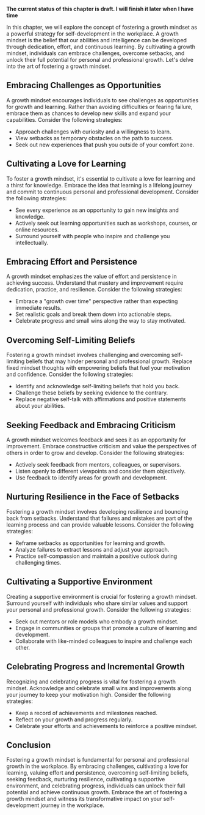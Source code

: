 **The current status of this chapter is draft. I will finish it later when I have time**

In this chapter, we will explore the concept of fostering a growth mindset as a powerful strategy for self-development in the workplace. A growth mindset is the belief that our abilities and intelligence can be developed through dedication, effort, and continuous learning. By cultivating a growth mindset, individuals can embrace challenges, overcome setbacks, and unlock their full potential for personal and professional growth. Let's delve into the art of fostering a growth mindset.

Embracing Challenges as Opportunities
-------------------------------------

A growth mindset encourages individuals to see challenges as opportunities for growth and learning. Rather than avoiding difficulties or fearing failure, embrace them as chances to develop new skills and expand your capabilities. Consider the following strategies:

* Approach challenges with curiosity and a willingness to learn.
* View setbacks as temporary obstacles on the path to success.
* Seek out new experiences that push you outside of your comfort zone.

Cultivating a Love for Learning
-------------------------------

To foster a growth mindset, it's essential to cultivate a love for learning and a thirst for knowledge. Embrace the idea that learning is a lifelong journey and commit to continuous personal and professional development. Consider the following strategies:

* See every experience as an opportunity to gain new insights and knowledge.
* Actively seek out learning opportunities such as workshops, courses, or online resources.
* Surround yourself with people who inspire and challenge you intellectually.

Embracing Effort and Persistence
--------------------------------

A growth mindset emphasizes the value of effort and persistence in achieving success. Understand that mastery and improvement require dedication, practice, and resilience. Consider the following strategies:

* Embrace a "growth over time" perspective rather than expecting immediate results.
* Set realistic goals and break them down into actionable steps.
* Celebrate progress and small wins along the way to stay motivated.

Overcoming Self-Limiting Beliefs
--------------------------------

Fostering a growth mindset involves challenging and overcoming self-limiting beliefs that may hinder personal and professional growth. Replace fixed mindset thoughts with empowering beliefs that fuel your motivation and confidence. Consider the following strategies:

* Identify and acknowledge self-limiting beliefs that hold you back.
* Challenge these beliefs by seeking evidence to the contrary.
* Replace negative self-talk with affirmations and positive statements about your abilities.

Seeking Feedback and Embracing Criticism
----------------------------------------

A growth mindset welcomes feedback and sees it as an opportunity for improvement. Embrace constructive criticism and value the perspectives of others in order to grow and develop. Consider the following strategies:

* Actively seek feedback from mentors, colleagues, or supervisors.
* Listen openly to different viewpoints and consider them objectively.
* Use feedback to identify areas for growth and development.

Nurturing Resilience in the Face of Setbacks
--------------------------------------------

Fostering a growth mindset involves developing resilience and bouncing back from setbacks. Understand that failures and mistakes are part of the learning process and can provide valuable lessons. Consider the following strategies:

* Reframe setbacks as opportunities for learning and growth.
* Analyze failures to extract lessons and adjust your approach.
* Practice self-compassion and maintain a positive outlook during challenging times.

Cultivating a Supportive Environment
------------------------------------

Creating a supportive environment is crucial for fostering a growth mindset. Surround yourself with individuals who share similar values and support your personal and professional growth. Consider the following strategies:

* Seek out mentors or role models who embody a growth mindset.
* Engage in communities or groups that promote a culture of learning and development.
* Collaborate with like-minded colleagues to inspire and challenge each other.

Celebrating Progress and Incremental Growth
-------------------------------------------

Recognizing and celebrating progress is vital for fostering a growth mindset. Acknowledge and celebrate small wins and improvements along your journey to keep your motivation high. Consider the following strategies:

* Keep a record of achievements and milestones reached.
* Reflect on your growth and progress regularly.
* Celebrate your efforts and achievements to reinforce a positive mindset.

Conclusion
----------

Fostering a growth mindset is fundamental for personal and professional growth in the workplace. By embracing challenges, cultivating a love for learning, valuing effort and persistence, overcoming self-limiting beliefs, seeking feedback, nurturing resilience, cultivating a supportive environment, and celebrating progress, individuals can unlock their full potential and achieve continuous growth. Embrace the art of fostering a growth mindset and witness its transformative impact on your self-development journey in the workplace.
